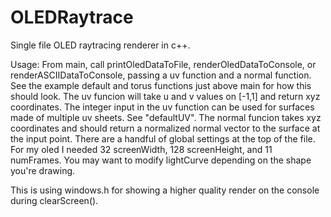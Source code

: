 # OLEDRaytrace
Single file OLED raytracing renderer in c++.

Usage: From main, call printOledDataToFile, renderOledDataToConsole, or renderASCIIDataToConsole, passing a uv function and a normal function. 
See the example default and torus functions just above main for how this should look. 
The uv funcion will take u and v values on [-1,1] and return xyz coordinates. 
The integer input in the uv function can be used for surfaces made of multiple uv sheets. See "defaultUV".
The normal funcion takes xyz coordinates and should return a normalized normal vector to the surface at the input point.
There are a handful of global settings at the top of the file. 
For my oled I needed 32 screenWidth, 128 screenHeight, and 11 numFrames.
You may want to modify lightCurve depending on the shape you're drawing.

This is using windows.h for showing a higher quality render on the console during clearScreen(). 

